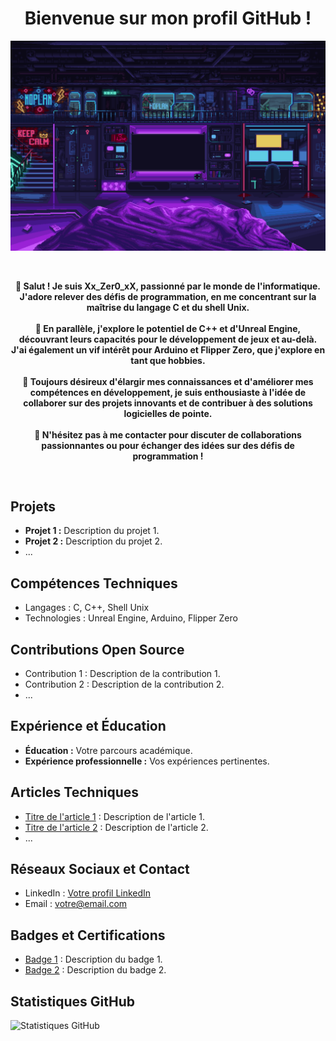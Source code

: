 <h1 align="center">Bienvenue sur mon profil GitHub !</h1>

![Bienvenue](images/scifi_room.gif)

<br>

<p align="center">
  <b>👋 Salut ! Je suis Xx_Zer0_xX, passionné par le monde de l'informatique. J'adore relever des défis de programmation, en me concentrant sur la maîtrise du langage C et du shell Unix.</b><br><br>
  <b>🌟 En parallèle, j'explore le potentiel de C++ et d'Unreal Engine, découvrant leurs capacités pour le développement de jeux et au-delà. J'ai également un vif intérêt pour Arduino et Flipper Zero, que j'explore en tant que hobbies.</b><br><br>
  <b>🔧 Toujours désireux d'élargir mes connaissances et d'améliorer mes compétences en développement, je suis enthousiaste à l'idée de collaborer sur des projets innovants et de contribuer à des solutions logicielles de pointe.</b><br><br>
  <b>🚀 N'hésitez pas à me contacter pour discuter de collaborations passionnantes ou pour échanger des idées sur des défis de programmation !</b>
</p>

<br>

## Projets

- **Projet 1 :** Description du projet 1.
- **Projet 2 :** Description du projet 2.
- ...

## Compétences Techniques

- Langages : C, C++, Shell Unix
- Technologies : Unreal Engine, Arduino, Flipper Zero

## Contributions Open Source

- Contribution 1 : Description de la contribution 1.
- Contribution 2 : Description de la contribution 2.
- ...

## Expérience et Éducation

- **Éducation :** Votre parcours académique.
- **Expérience professionnelle :** Vos expériences pertinentes.

## Articles Techniques

- [Titre de l'article 1](lien_vers_l'article_1) : Description de l'article 1.
- [Titre de l'article 2](lien_vers_l'article_2) : Description de l'article 2.
- ...

## Réseaux Sociaux et Contact

- LinkedIn : [Votre profil LinkedIn](lien_vers_votre_profil)
- Email : votre@email.com

## Badges et Certifications

- [Badge 1](lien_vers_badge_1) : Description du badge 1.
- [Badge 2](lien_vers_badge_2) : Description du badge 2.

## Statistiques GitHub

![Statistiques GitHub](https://github-readme-stats.vercel.app/api?username=votre_nom_utilisateur&show_icons=true)


